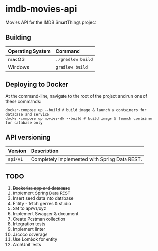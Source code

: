 # imdb-movies-api
Movies API for the IMDB SmartThings project

## Building

| Operating System | Command           |
| :--------------- | :---------------- |
| macOS            | `./gradlew build` |
| Windows          | `gradlew build`   |

## Deploying to Docker

At the command-line, navigate to the root of the project and run one of these commands:
```shell script
docker-compose up --build # build image & launch a containers for database and service
docker-compose up movies-db --build # build image & launch container for database only
```

## API versioning

| Version  | Description |
| -------- | :---------- |
| `api/v1` | Completely implemented with Spring Data REST. |


## TODO
1. ~~Dockerize app and database~~
1. Implement Spring Data REST
1. Insert seed data into database
1. Entity - fetch genres & studio
1. Set to api/v1/xyz
1. Implement Swagger & document
1. Create Postman collection
1. Integration tests
1. Implement linter
1. Jacoco coverage
1. Use Lombok for entity
1. ArchUnit tests